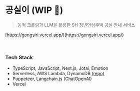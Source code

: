 # 공실이 (WIP 🚧)

> 동적 크롤링과 LLM을 활용한 SH 청년안심주택 공실 안내 서비스

[https://gongsiri.vercel.app/](https://gongsiri.vercel.app/)

<br />

### Tech Stack

- TypeScript, JavaScript, Next.js, Jotai, Emotion
- Serverless, AWS Lambda, DynamoDB [(repo)](https://github.com/unhyif/gongsiri-lambda)
- Puppeteer, Langchain.js (ChatOpenAI)
- Vercel